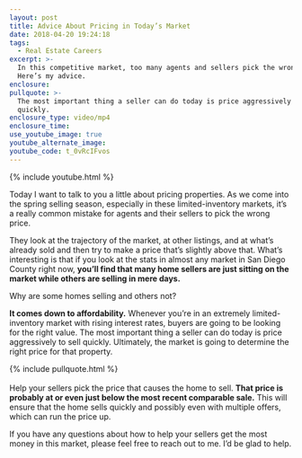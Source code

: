 ```yaml
---
layout: post
title: Advice About Pricing in Today’s Market
date: 2018-04-20 19:24:18
tags:
  - Real Estate Careers
excerpt: >-
  In this competitive market, too many agents and sellers pick the wrong price.
  Here’s my advice.
enclosure:
pullquote: >-
  The most important thing a seller can do today is price aggressively to sell
  quickly.
enclosure_type: video/mp4
enclosure_time:
use_youtube_image: true
youtube_alternate_image:
youtube_code: t_0vRcIFvos
---
```


{% include youtube.html %}

Today I want to talk to you a little about pricing properties. As we come into the spring selling season, especially in these limited-inventory markets, it’s a really common mistake for agents and their sellers to pick the wrong price.

They look at the trajectory of the market, at other listings, and at what’s already sold and then try to make a price that’s slightly above that. What’s interesting is that if you look at the stats in almost any market in San Diego County right now, **you’ll find that many home sellers are just sitting on the market while others are selling in mere days.**

Why are some homes selling and others not?

**It comes down to affordability.** Whenever you’re in an extremely limited-inventory market with rising interest rates, buyers are going to be looking for the right value. The most important thing a seller can do today is price aggressively to sell quickly. Ultimately, the market is going to determine the right price for that property.

{% include pullquote.html %}<br><br>Help your sellers pick the price that causes the home to sell. **That price is probably at or even just below the most recent comparable sale.** This will ensure that the home sells quickly and possibly even with multiple offers, which can run the price up.

If you have any questions about how to help your sellers get the most money in this market, please feel free to reach out to me. I’d be glad to help.

&nbsp;